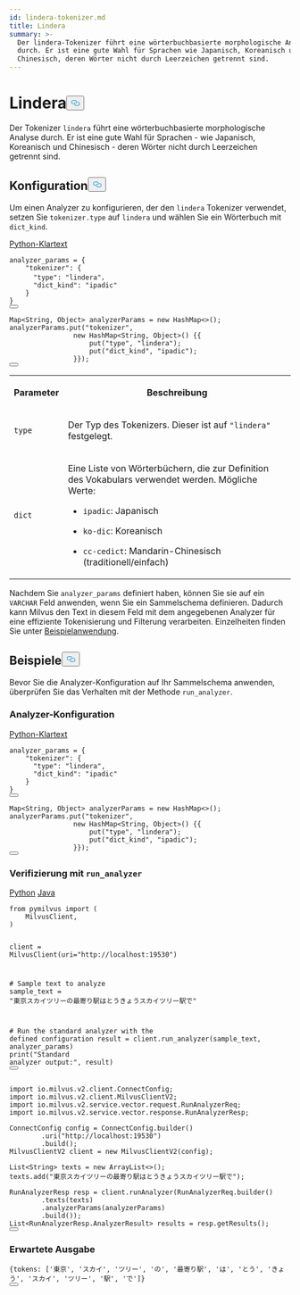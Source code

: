 ```yaml
---
id: lindera-tokenizer.md
title: Lindera
summary: >-
  Der lindera-Tokenizer führt eine wörterbuchbasierte morphologische Analyse
  durch. Er ist eine gute Wahl für Sprachen wie Japanisch, Koreanisch und
  Chinesisch, deren Wörter nicht durch Leerzeichen getrennt sind.
---
```

<h1 id="Lindera" class="common-anchor-header">Lindera<button data-href="#Lindera" class="anchor-icon" translate="no">
      <svg translate="no"
        aria-hidden="true"
        focusable="false"
        height="20"
        version="1.1"
        viewBox="0 0 16 16"
        width="16"
      >
        <path
          fill="#0092E4"
          fill-rule="evenodd"
          d="M4 9h1v1H4c-1.5 0-3-1.69-3-3.5S2.55 3 4 3h4c1.45 0 3 1.69 3 3.5 0 1.41-.91 2.72-2 3.25V8.59c.58-.45 1-1.27 1-2.09C10 5.22 8.98 4 8 4H4c-.98 0-2 1.22-2 2.5S3 9 4 9zm9-3h-1v1h1c1 0 2 1.22 2 2.5S13.98 12 13 12H9c-.98 0-2-1.22-2-2.5 0-.83.42-1.64 1-2.09V6.25c-1.09.53-2 1.84-2 3.25C6 11.31 7.55 13 9 13h4c1.45 0 3-1.69 3-3.5S14.5 6 13 6z"
        ></path>
      </svg>
    </button></h1><p>Der Tokenizer <code translate="no">lindera</code> führt eine wörterbuchbasierte morphologische Analyse durch. Er ist eine gute Wahl für Sprachen - wie Japanisch, Koreanisch und Chinesisch - deren Wörter nicht durch Leerzeichen getrennt sind.</p>
<h2 id="Configuration" class="common-anchor-header">Konfiguration<button data-href="#Configuration" class="anchor-icon" translate="no">
      <svg translate="no"
        aria-hidden="true"
        focusable="false"
        height="20"
        version="1.1"
        viewBox="0 0 16 16"
        width="16"
      >
        <path
          fill="#0092E4"
          fill-rule="evenodd"
          d="M4 9h1v1H4c-1.5 0-3-1.69-3-3.5S2.55 3 4 3h4c1.45 0 3 1.69 3 3.5 0 1.41-.91 2.72-2 3.25V8.59c.58-.45 1-1.27 1-2.09C10 5.22 8.98 4 8 4H4c-.98 0-2 1.22-2 2.5S3 9 4 9zm9-3h-1v1h1c1 0 2 1.22 2 2.5S13.98 12 13 12H9c-.98 0-2-1.22-2-2.5 0-.83.42-1.64 1-2.09V6.25c-1.09.53-2 1.84-2 3.25C6 11.31 7.55 13 9 13h4c1.45 0 3-1.69 3-3.5S14.5 6 13 6z"
        ></path>
      </svg>
    </button></h2><p>Um einen Analyzer zu konfigurieren, der den <code translate="no">lindera</code> Tokenizer verwendet, setzen Sie <code translate="no">tokenizer.type</code> auf <code translate="no">lindera</code> und wählen Sie ein Wörterbuch mit <code translate="no">dict_kind</code>.</p>
<div class="multipleCode">
   <a href="#plaintext">Python-Klartext</a></div>
<pre><code translate="no" class="language-python">analyzer_params = {
    <span class="hljs-string">&quot;tokenizer&quot;</span>: {
      <span class="hljs-string">&quot;type&quot;</span>: <span class="hljs-string">&quot;lindera&quot;</span>，
      <span class="hljs-string">&quot;dict_kind&quot;</span>: <span class="hljs-string">&quot;ipadic&quot;</span>
    }
}
<button class="copy-code-btn"></button></code></pre>
<pre><code translate="no" class="language-plaintext">Map&lt;String, Object&gt; analyzerParams = new HashMap&lt;&gt;();
analyzerParams.put(&quot;tokenizer&quot;,
                new HashMap&lt;String, Object&gt;() {{
                    put(&quot;type&quot;, &quot;lindera&quot;);
                    put(&quot;dict_kind&quot;, &quot;ipadic&quot;);
                }});
<button class="copy-code-btn"></button></code></pre>
<table>
   <tr>
     <th><p>Parameter</p></th>
     <th><p>Beschreibung</p></th>
   </tr>
   <tr>
     <td><p><code translate="no">type</code></p></td>
     <td><p>Der Typ des Tokenizers. Dieser ist auf <code translate="no">"lindera"</code> festgelegt.</p></td>
   </tr>
   <tr>
     <td><p><code translate="no">dict</code></p></td>
     <td><p>Eine Liste von Wörterbüchern, die zur Definition des Vokabulars verwendet werden. Mögliche Werte:</p>
<ul>
<li><p><code translate="no">ipadic</code>: Japanisch</p></li>
<li><p><code translate="no">ko-dic</code>: Koreanisch</p></li>
<li><p><code translate="no">cc-cedict</code>: Mandarin-Chinesisch (traditionell/einfach)</p></li>
</ul></td>
   </tr>
</table>
<p>Nachdem Sie <code translate="no">analyzer_params</code> definiert haben, können Sie sie auf ein <code translate="no">VARCHAR</code> Feld anwenden, wenn Sie ein Sammelschema definieren. Dadurch kann Milvus den Text in diesem Feld mit dem angegebenen Analyzer für eine effiziente Tokenisierung und Filterung verarbeiten. Einzelheiten finden Sie unter <a href="/docs/de/analyzer-overview.md#Example-use">Beispielanwendung</a>.</p>
<h2 id="Examples" class="common-anchor-header">Beispiele<button data-href="#Examples" class="anchor-icon" translate="no">
      <svg translate="no"
        aria-hidden="true"
        focusable="false"
        height="20"
        version="1.1"
        viewBox="0 0 16 16"
        width="16"
      >
        <path
          fill="#0092E4"
          fill-rule="evenodd"
          d="M4 9h1v1H4c-1.5 0-3-1.69-3-3.5S2.55 3 4 3h4c1.45 0 3 1.69 3 3.5 0 1.41-.91 2.72-2 3.25V8.59c.58-.45 1-1.27 1-2.09C10 5.22 8.98 4 8 4H4c-.98 0-2 1.22-2 2.5S3 9 4 9zm9-3h-1v1h1c1 0 2 1.22 2 2.5S13.98 12 13 12H9c-.98 0-2-1.22-2-2.5 0-.83.42-1.64 1-2.09V6.25c-1.09.53-2 1.84-2 3.25C6 11.31 7.55 13 9 13h4c1.45 0 3-1.69 3-3.5S14.5 6 13 6z"
        ></path>
      </svg>
    </button></h2><p>Bevor Sie die Analyzer-Konfiguration auf Ihr Sammelschema anwenden, überprüfen Sie das Verhalten mit der Methode <code translate="no">run_analyzer</code>.</p>
<h3 id="Analyzer-configuration" class="common-anchor-header">Analyzer-Konfiguration</h3><div class="multipleCode">
   <a href="#plaintext">Python-Klartext</a></div>
<pre><code translate="no" class="language-python">analyzer_params = {
    <span class="hljs-string">&quot;tokenizer&quot;</span>: {
      <span class="hljs-string">&quot;type&quot;</span>: <span class="hljs-string">&quot;lindera&quot;</span>,
      <span class="hljs-string">&quot;dict_kind&quot;</span>: <span class="hljs-string">&quot;ipadic&quot;</span>
    }
}
<button class="copy-code-btn"></button></code></pre>
<pre><code translate="no" class="language-plaintext">Map&lt;String, Object&gt; analyzerParams = new HashMap&lt;&gt;();
analyzerParams.put(&quot;tokenizer&quot;,
                new HashMap&lt;String, Object&gt;() {{
                    put(&quot;type&quot;, &quot;lindera&quot;);
                    put(&quot;dict_kind&quot;, &quot;ipadic&quot;);
                }});
<button class="copy-code-btn"></button></code></pre>
<h3 id="Verification-using-runanalyzer" class="common-anchor-header">Verifizierung mit <code translate="no">run_analyzer</code></h3><div class="multipleCode">
   <a href="#python">Python</a> <a href="#java">Java</a></div>
<pre><code translate="no" class="language-python"><span class="hljs-keyword">from</span> pymilvus <span class="hljs-keyword">import</span> (
    MilvusClient,
)

client = MilvusClient(uri=<span class="hljs-string">&quot;http://localhost:19530&quot;</span>)

<span class="hljs-comment"># Sample text to analyze</span>
sample_text = <span class="hljs-string">&quot;東京スカイツリーの最寄り駅はとうきょうスカイツリー駅で&quot;</span>

<span class="hljs-comment"># Run the standard analyzer with the defined configuration</span>
result = client.run_analyzer(sample_text, analyzer_params)
<span class="hljs-built_in">print</span>(<span class="hljs-string">&quot;Standard analyzer output:&quot;</span>, result)
<button class="copy-code-btn"></button></code></pre>
<pre><code translate="no" class="language-java"><span class="hljs-keyword">import</span> io.milvus.v2.client.ConnectConfig;
<span class="hljs-keyword">import</span> io.milvus.v2.client.MilvusClientV2;
<span class="hljs-keyword">import</span> io.milvus.v2.service.vector.request.RunAnalyzerReq;
<span class="hljs-keyword">import</span> io.milvus.v2.service.vector.response.RunAnalyzerResp;

<span class="hljs-type">ConnectConfig</span> <span class="hljs-variable">config</span> <span class="hljs-operator">=</span> ConnectConfig.builder()
        .uri(<span class="hljs-string">&quot;http://localhost:19530&quot;</span>)
        .build();
<span class="hljs-type">MilvusClientV2</span> <span class="hljs-variable">client</span> <span class="hljs-operator">=</span> <span class="hljs-keyword">new</span> <span class="hljs-title class_">MilvusClientV2</span>(config);

List&lt;String&gt; texts = <span class="hljs-keyword">new</span> <span class="hljs-title class_">ArrayList</span>&lt;&gt;();
texts.add(<span class="hljs-string">&quot;東京スカイツリーの最寄り駅はとうきょうスカイツリー駅で&quot;</span>);

<span class="hljs-type">RunAnalyzerResp</span> <span class="hljs-variable">resp</span> <span class="hljs-operator">=</span> client.runAnalyzer(RunAnalyzerReq.builder()
        .texts(texts)
        .analyzerParams(analyzerParams)
        .build());
List&lt;RunAnalyzerResp.AnalyzerResult&gt; results = resp.getResults();
<button class="copy-code-btn"></button></code></pre>
<h3 id="Expected-output" class="common-anchor-header">Erwartete Ausgabe</h3><pre><code translate="no" class="language-plaintext">{tokens: [&#x27;東京&#x27;, &#x27;スカイ&#x27;, &#x27;ツリー&#x27;, &#x27;の&#x27;, &#x27;最寄り駅&#x27;, &#x27;は&#x27;, &#x27;とう&#x27;, &#x27;きょう&#x27;, &#x27;スカイ&#x27;, &#x27;ツリー&#x27;, &#x27;駅&#x27;, &#x27;で&#x27;]} 
<button class="copy-code-btn"></button></code></pre>
